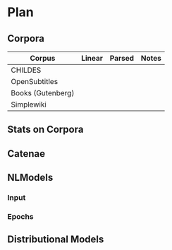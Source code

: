 # Plan

## Corpora

| Corpus | Linear | Parsed | Notes
| ------ | ------ | ------ | -----
| CHILDES |       |        |
| OpenSubtitles | |        |
| Books (Gutenberg) | |    |
| Simplewiki |    |        |

## Stats on Corpora

## Catenae

## NLModels

### Input

### Epochs
## Distributional Models